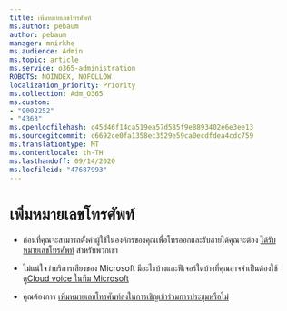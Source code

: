 ```yaml
---
title: เพิ่มหมายเลขโทรศัพท์
ms.author: pebaum
author: pebaum
manager: mnirkhe
ms.audience: Admin
ms.topic: article
ms.service: o365-administration
ROBOTS: NOINDEX, NOFOLLOW
localization_priority: Priority
ms.collection: Adm_O365
ms.custom:
- "9002252"
- "4363"
ms.openlocfilehash: c45d46f14ca519ea57d585f9e8893402e6e3ee13
ms.sourcegitcommit: c6692ce0fa1358ec3529e59ca0ecdfdea4cdc759
ms.translationtype: MT
ms.contentlocale: th-TH
ms.lasthandoff: 09/14/2020
ms.locfileid: "47687993"
---
```

# <a name="add-phone-number"></a>เพิ่มหมายเลขโทรศัพท์

- ก่อนที่คุณจะสามารถตั้งค่าผู้ใช้ในองค์กรของคุณเพื่อโทรออกและรับสายได้คุณจะต้อง [ได้รับหมายเลขโทรศัพท์](https://docs.microsoft.com/MicrosoftTeams/manage-phone-numbers-for-your-organization/) สำหรับพวกเขา

- ไม่แน่ใจว่าบริการเสียงของ Microsoft มีอะไรบ้างและฟีเจอร์ใดบ้างที่คุณอาจจำเป็นต้องใช้ ดู[Cloud voice ในทีม Microsoft](https://docs.microsoft.com/MicrosoftTeams/cloud-voice-landing-page)

- คุณต้องการ [เพิ่มหมายเลขโทรศัพท์ลงในการเชิญเข้าร่วมการประชุมหรือไม่](https://docs.microsoft.com/MicrosoftTeams/set-the-phone-numbers-included-on-invites-in-teams)
